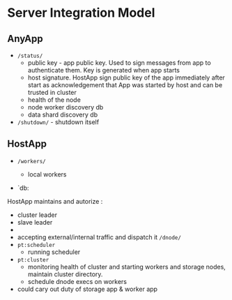 # Server Integration Model


## AnyApp

* `/status/`
  * public key - app public key. Used to sign messages from app to authenticate them. Key is generated when app starts
  * host signature. HostApp sign public key of the app immediately after start as acknowledgement that App was started by host and can be trusted in cluster
  * health of the node
  * node worker discovery db
  * data shard discovery db
* `/shutdown/` - shutdown itself

## HostApp

* `/workers/`
  * local workers

* `db:

HostApp maintains and autorize : 
  * cluster leader 
  * slave leader
  * 
* accepting external/internal traffic and dispatch it `/dnode/`
* `pt:scheduler`
  * running scheduler
* `pt:cluster`
  * monitoring health of cluster and starting workers and storage nodes, maintain cluster directory.
  * schedule dnode execs on workers
* could cary out duty of storage app & worker app

